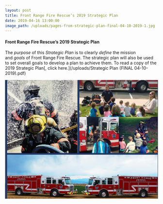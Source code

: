 ```yaml
---
layout: post
title: Front Range Fire Rescue’s 2019 Strategic Plan
date: 2019-04-16 13:00:00
image_path: /uploads/pages-from-strategic-plan-final-04-10-2019-1.jpg
---
```


#### Front Range Fire Rescue’s 2019 Strategic Plan

The *purpose* of this *Strategic Plan* is to clearly *define* the mission and *goals* of Front Range Fire Rescue. The strategic plan will also be used to set overall goals to develop a plan to achieve them. To read a copy of the 2019 Strategic Plan[, click here.](/uploads/Strategic Plan (FINAL 04-10-2019).pdf)

![](/uploads/pages-from-strategic-plan-final-04-10-2019.jpg)